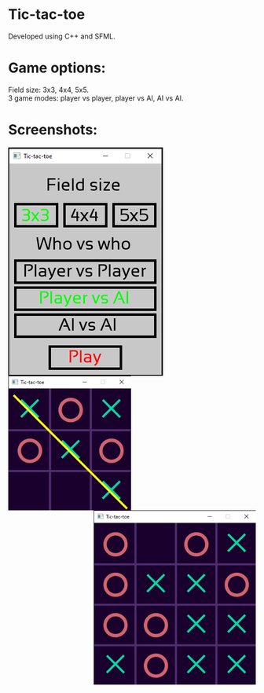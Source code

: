 # Tic-tac-toe
Developed using C++ and SFML.
# Game options:
Field size: 3x3, 4x4, 5x5.
<br/>
3 game modes: player vs player, player vs AI, AI vs AI.
# Screenshots:
<div class="row">
  <div class="column">
    <img src="images/TTT_menu.PNG" width="315" align="left">
  </div>
  <div class="column">
    <img src="images/TTT_3x3.png" width="250" align="middle">
  </div>
  <div class="column">
    <img src="images/TTT_4x4.png" width="330" align="right">
  </div>
</div>
